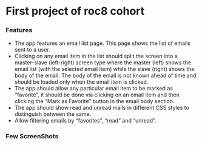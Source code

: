 # First project of roc8 cohort

### Features

- The app features an email list page. This page shows the list of emails sent to a user.
- Clicking on any email item in the list should split the screen into a master-slave (left-right) screen type where the master (left) shows the email list (with the selected email item) while the slave (right) shows the body of the email. The body of the email is not known ahead of time and should be loaded only when the email item is clicked.
- The app should allow any particular email item to be marked as “favorite”, it should be done via clicking on an email item and then clicking the “Mark as Favorite” button in the email body section.
- The app should show read and unread mails in different CSS styles to distinguish between the same.
- Allow filtering emails by “favorites”, “read” and “unread”.

### Few ScreenShots

